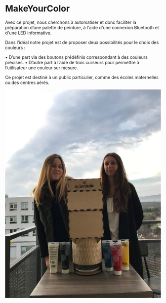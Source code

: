 # MakeYourColor

Avec ce projet, nous cherchons à automatiser et donc faciliter la préparation d’une palette de peinture, à l'aide d'une connexion Bluetooth et d'une LED informative. 

Dans l’idéal notre projet est de proposer deux possibilités pour le choix des couleurs : 


•	D’une part via des boutons prédéfinis correspondant à des couleurs précises.
•	D’autre part à l’aide de trois curseurs pour permettre à l’utilisateur une couleur sur mesure. 
 
Ce projet est destiné à un public particulier, comme des écoles maternelles ou des centres aérés.


<img src="https://github.com/JadeMargaux/MakeYourColor/blob/master/Ressources/Photo%20du%20projet.jpg" alt="Photo du projet" >

